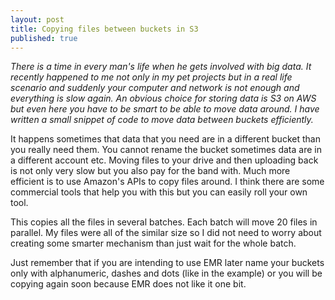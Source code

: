 ```yaml
---
layout: post
title: Copying files between buckets in S3
published: true
---
```


*There is a time in every man's life when he gets involved with big data. It recently happened to me not only in my pet projects but in a real life scenario and suddenly your computer and network is not enough and everything is slow again. An obvious choice for storing data is S3 on AWS but even here you have to be smart to be able to move data around. I have written a small snippet of code to move data between buckets efficiently.*

It happens sometimes that data that you need are in a different bucket than you really need them. You cannot rename the bucket sometimes data are in a different account etc. Moving files to your drive and then uploading back is not only very slow but you also pay for the band with. Much more efficient is to use Amazon's APIs to copy files around. I think there are some commercial tools that help you with this but you can easily roll your own tool.

<script src="https://gist.github.com/fluke777/5069761.js"> </script>

This copies all the files in several batches. Each batch will move 20 files in parallel. My files were all of the similar size so I did not need to worry about creating some smarter mechanism than just wait for the whole batch. 

Just remember that if you are intending to use EMR later name your buckets only with alphanumeric, dashes and dots (like in the example) or you will be copying again soon because EMR does not like it one bit.